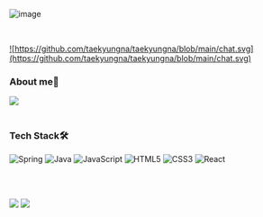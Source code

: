 ![image](https://user-images.githubusercontent.com/121482720/225556016-0b9c038b-5757-4a4b-88c9-11a1ac2d8082.png)
 
 <br>
<div align="left" width="100%">
<a href="https://github.com/taekyungna"> 
 
![https://github.com/taekyungna/taekyungna/blob/main/chat.svg](https://github.com/taekyungna/taekyungna/blob/main/chat.svg)
</a>

<h3>About me🎵</h3>
 
<a href="https://velog.io/@imxorud/series"><img src="https://img.shields.io/badge/Tech%20Blog-1BC895?style=flat-square&logo=Vimeo&logoColor=white&link=https://velog.io/@imxorud " style="max-width: 100%;height: 25px;"/></a>
<br><br>

 <h3>Tech Stack🛠️</h3>
 
 ![Spring](https://img.shields.io/badge/spring%20-%236DB33F.svg?style=for-the-badge&logo=spring&logoColor=white)
 ![Java](https://img.shields.io/badge/java-%23ED8B00.svg?style=for-the-badge&logo=java&logoColor=white)
 ![JavaScript](https://img.shields.io/badge/javascript-%23323330.svg?style=for-the-badge&logo=javascript&logoColor=%23F7DF1E)
 ![HTML5](https://img.shields.io/badge/html5-%23E34F26.svg?style=for-the-badge&logo=html5&logoColor=white) 
 ![CSS3](https://img.shields.io/badge/css3-%231572B6.svg?style=for-the-badge&logo=css3&logoColor=white)
 ![React](https://img.shields.io/badge/React-61DAFB?style=for-the-badge&logo=react&logoColor=black)


 

<br><br>

<img height="180em" src="https://github-readme-stats.vercel.app/api?username=taekyungna&custom_title=Taekyung's&nbsp;github&nbsp;🎀&show_icons=true&border_color=F9DBED&title_color=F5B1D3&text_color=777&include_all_commits=true&count_private=true&hide_border=true"/>


  <img height="180em" src="https://github-readme-stats.vercel.app/api/top-langs/?username=taekyungna&layout=compact&bg_color=FFF&border_color=FCE9E7&title_color=F5B1D3&text_color=777&hide_border=true"/>


</div>
